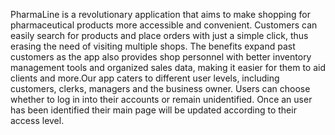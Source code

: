 PharmaLine is a revolutionary application that aims to make shopping for pharmaceutical products more accessible and convenient. Customers can easily search for 
products and place orders with just a simple click, thus erasing the need of visiting multiple shops. The benefits expand past customers as the app also provides 
shop personnel with better inventory management tools and organized sales data, making it easier for them to aid clients and more.Our app caters to different user 
levels, including customers, clerks, managers and the business owner. Users can choose whether to log in into their accounts or remain unidentified. Once an user has 
been identified their main page will be updated according to their access level. 
